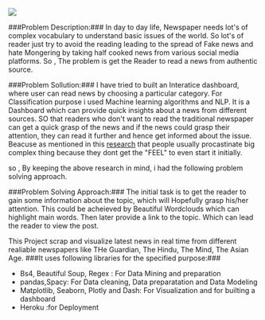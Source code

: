 ![](https://i2.wp.com/educate.itsfacile.com/wp-content/uploads/2018/06/Why-We-should-not-read-newspapers.jpg?fit=1280%2C960)

###Problem Description:###
In day to day life, Newspaper needs lot's of complex vocabulary to understand basic issues of the world. So lot's of reader just try to avoid the reading leading to the spread of Fake news and hate Mongering by taking half cooked news from various social media platforms.
So , The problem is get the Reader to read a news from authentic source.

###Problem Sollution:###
I have tried to built an Interatice dashboard, where user can read news by choosing a particular category. For Classification purpose i used Machine learning algorithms and NLP.
It is a Dashboard which can provide quick insights about a news from different sources. SO that readers who don't want to read the traditional newspaper can get a quick grasp of the news and if the news could grasp their attention, they can read it further and hence get informed about the issue.
Beacuse as mentioned in this [research](https://www.washingtonpost.com/news/wonk/wp/2016/04/27/why-you-cant-help-read-this-article-about-procrastination-instead-of-doing-your-job/) that people usually procastinate big complex thing because they dont get the "FEEL" to even start it initially.

so , By keeping the above research in mind, i had the following problem solving approach.

###Problem Solving Approach:###
The initial task is to get the reader to gain some information about the topic, which will Hopefully grasp his/her attention. This could be acheieved by Beautiful Wordclouds which can highlight main words. Then later provide a link to the topic. Which can lead the reader to view the post.


This Project scrap and visualize latest news in real time from different realiable newspapers like THe Guardian, The Hindu, The Mind, The Asian Age.
###It uses following libraries for the specified purpose:###
* Bs4, Beautiful Soup, Regex : For Data Mining and preparation
* pandas,Spacy: For Data cleaning, Data preparatation and Data Modeling
* Matplotlib, Seaborn, Plotly and Dash: For Visualization and for builting a dashboard
* Heroku :for Deployment
